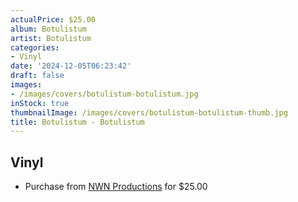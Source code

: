 ```yaml
---
actualPrice: $25.00
album: Botulistum
artist: Botulistum
categories:
- Vinyl
date: '2024-12-05T06:23:42'
draft: false
images:
- /images/covers/botulistum-botulistum.jpg
inStock: true
thumbnailImage: /images/covers/botulistum-botulistum-thumb.jpg
title: Botulistum - Botulistum
---
```


## Vinyl
* Purchase from [NWN Productions](http://shop.nwnprod.com/index.php?route=product/product&path=75&product_id=36932&sort=pd.name&order=ASC) for $25.00
